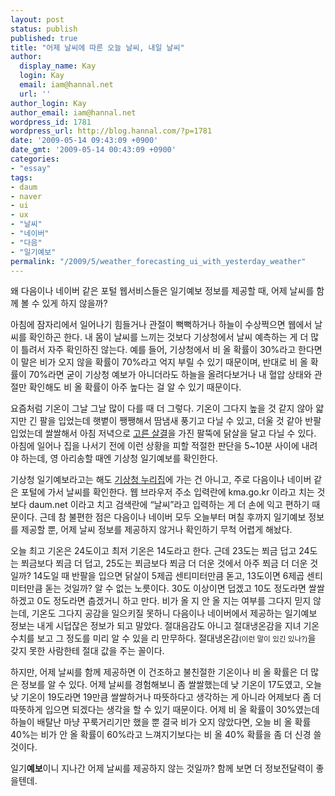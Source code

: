 ```yaml
---
layout: post
status: publish
published: true
title: "어제 날씨에 따른 오늘 날씨, 내일 날씨"
author:
  display_name: Kay
  login: Kay
  email: iam@hannal.net
  url: ''
author_login: Kay
author_email: iam@hannal.net
wordpress_id: 1781
wordpress_url: http://blog.hannal.com/?p=1781
date: '2009-05-14 09:43:09 +0900'
date_gmt: '2009-05-14 00:43:09 +0900'
categories:
- "essay"
tags:
- daum
- naver
- ui
- ux
- "날씨"
- "네이버"
- "다음"
- "일기예보"
permalink: "/2009/5/weather_forecasting_ui_with_yesterday_weather"
---
```

<p>왜 다음이나 네이버 같은 포털 웹서비스들은 일기예보 정보를 제공할 때, 어제 날씨를 함께 볼 수 있게 하지 않을까?</p>
<p>아침에 잠자리에서 일어나기 힘들거나 관절이 뻑뻑하거나 하늘이 수상쩍으면 웹에서 날씨를 확인하곤 한다. 내 몸이 날씨를 느끼는 것보다 기상청에서 날씨 예측하는 게 더 많이 틀려서 자주 확인하진 않는다. 예를 들어, 기상청에서 비 올 확률이 30%라고 한다면 이 말은 비가 오지 않을 확률이 70%라고 억지 부릴 수 있기 때문이며, 반대로 비 올 확률이 70%라면 굳이 기상청 예보가 아니더라도 하늘을 올려다보거나 내 혈압 상태와 관절만 확인해도 비 올 확률이 아주 높다는 걸 알 수 있기 때문이다.</p>
<p>요즘처럼 기온이 그날 그날 많이 다를 때 더 그렇다. 기온이 그다지 높을 것 같지 않아 얇지만 긴 팔을 입었는데 햇볕이 쨍쨍해서 땀냄새 풍기고 다닐 수 있고, 더울 것 같아 반팔 입었는데 쌀쌀해서 아침 저녁으로 <a href="http://me2day.net/-_-/2009/03/23#17:51:16">고른 살결</a>을 가진 팔뚝에 닭살을 달고 다닐 수 있다. 아침에 일어나 집을 나서기 전에 이런 상황을 피할 적절한 판단을 5~10분 사이에 내려야 하는데, 영 아리송할 때엔 기상청 일기예보를 확인한다.</p>
<p>기상청 일기예보라고는 해도 <a href="http://www.kma.go.kr">기상청 누리집</a>에 가는 건 아니고, 주로 다음이나 네이버 같은 포털에 가서 날씨를 확인한다. 웹 브라우저 주소 입력란에 kma.go.kr 이라고 치는 것보다 daum.net 이라고 치고 검색란에 “날씨”라고 입력하는 게 더 손에 익고 편하기 때문이다. 근데 참 불편한 점은 다음이나 네이버 모두 오늘부터 며칠 후까지 일기예보 정보를 제공할 뿐, 어제 날씨 정보를 제공하지 않거나 확인하기 무척 어렵게 해놨다.</p>
<p>오늘 최고 기온은 24도이고 최저 기온은 14도라고 한다. 근데 23도는 쬐금 덥고 24도는 쬐금보다 쬐금 더 덥고, 25도는 쬐금보다 쬐금 더 더운 것에서 아주 쬐금 더 더운 것일까? 14도일 때 반팔을 입으면 닭살이 5제곱 센티미터만큼 돋고, 13도이면 6제곱 센티미터만큼 돋는 것일까? 알 수 없는 노릇이다. 30도 이상이면 덥겠고 10도 정도라면 쌀쌀하겠고 0도 정도라면 춥겠거니 하고 만다. 비가 올 지 안 올 지는 여부를 그다지 믿지 않는데, 기온도 그다지 공감을 일으키질 못하니 다음이나 네이버에서 제공하는 일기예보 정보는 내게 시덥잖은 정보가 되고 말았다. 절대음감도 아니고 절대냉온감을 지녀 기온 수치를 보고 그 정도를 미리 알 수 있을 리 만무하다. 절대냉온감<small>(이런 말이 있긴 있나?)</small>을 갖지 못한 사람한테 절대 값을 주는 꼴이다.</p>
<p>하지만, 어제 날씨를 함께 제공하면 이 건조하고 불친절한 기온이나 비 올 확률은 더 많은 정보를 알 수 있다. 어제 날씨를 경험해보니 좀 쌀쌀했는데 낮 기온이 17도였고, 오늘 낮 기온이 19도라면 19만큼 쌀쌀하거나 따뜻하다고 생각하는 게 아니라 어제보다 좀 더 따뜻하게 입으면 되겠다는 생각을 할 수 있기 때문이다. 어제 비 올 확률이 30%였는데 하늘이 배탈난 마냥 꾸룩거리기만 했을 뿐 결국 비가 오지 않았다면, 오늘 비 올 확률 40%는 비가 안 올 확률이 60%라고 느껴지기보다는 비 올 40% 확률을 좀 더 신경 쓸 것이다.</p>
<p>일기<strong>예보</strong>이니 지나간 어제 날씨를 제공하지 않는 것일까? 함께 보면 더 정보전달력이 좋을텐데.</p>
